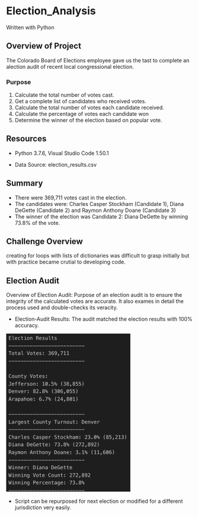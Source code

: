 # Election_Analysis
Written with Python

## Overview of Project

The Colorado Board of Elections employee gave us the tast to complete an alection audit of recent local congressional election.

### Purpose
1.  Calculate the total number of votes cast.
2.  Get a complete list of candidates who received votes.
3.  Calculate the total number of votes each candidate received.
4.  Calculate the percentage of votes each candidate won
5.  Determine the winner of the election based on popular vote.


## Resources

* Python 3.7.6, Visual Studio Code 1.50.1

* Data Source:  election_results.csv

## Summary
* There were 369,711 votes cast in the election.
* The candidates were:  Charles Casper Stockham (Candidate 1), Diana DeGette (Candidate 2) and Raymon Anthony Doane (Candidate 3)
* The winner of the election was Candidate 2:  Diana DeGette by winning 73.8% of the vote.

## Challenge Overview
creating for loops with lists of dictionaries was difficult to grasp initially but with practice became crutial to developing code.

## Election Audit

Overview of Election Audit: Purpose of an election audit is to ensure the integrity of the calculated votes are accurate.  It also exames in detail the process used and double-checks its veracity.

* Election-Audit Results: The audit matched the election results with 100% accuracy.

![Election Results](https://github.com/basecipher/Election_Analysis/blob/main/Election%20Results.png)

* Script can be repurposed for next election or modified for a different jurisdiction very easily.
